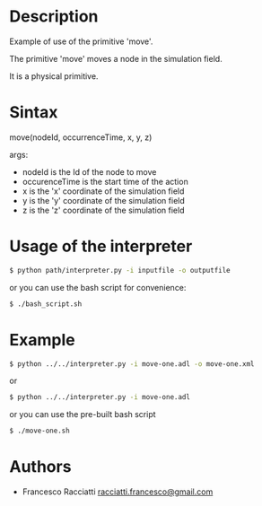 Description
============
Example of use of the primitive 'move'.

The primitive 'move' moves a node in the simulation field.

It is a physical primitive.


Sintax
======
move(nodeId, occurrenceTime, x, y, z)

args:
 + nodeId is the Id of the node to move
 + occurenceTime is the start time of the action
 + x is the 'x' coordinate of the simulation field
 + y is the 'y' coordinate of the simulation field
 + z is the 'z' coordinate of the simulation field


Usage of the interpreter
========================
``` sh
$ python path/interpreter.py -i inputfile -o outputfile
```

or you can use the bash script for convenience:

``` sh
$ ./bash_script.sh
```

Example
=======
``` sh
$ python ../../interpreter.py -i move-one.adl -o move-one.xml
```

or

``` sh
$ python ../../interpreter.py -i move-one.adl
```

or you can use the pre-built bash script

``` sh
$ ./move-one.sh
```


Authors
=======
+ Francesco Racciatti  	<racciatti.francesco@gmail.com>
